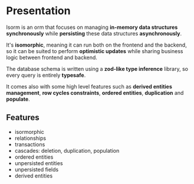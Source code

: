 # Presentation

Isorm is an orm that focuses on managing **in-memory data structures synchronously** while **persisting** these data structures **asynchronously**.

It's **isomorphic**, meaning it can run both on the frontend and the backend, so it can be suited to perform **optimistic updates** while sharing business logic between frontend and backend.

The database schema is written using a **zod-like type inference** library, so every query is entirely **typesafe**.

It comes also with some high level features such as **derived entities management**, **row cycles constraints**, **ordered entities**, **duplication** and **populate**.

## Features

* isormorphic
* relationships
* transactions
* cascades: deletion, duplication, population
* ordered entities
* unpersisted entities
* unpersisted fields
* derived entities

